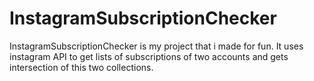 # InstagramSubscriptionChecker
InstagramSubscriptionChecker is my project that i made for fun. It uses instagram API to get lists of subscriptions of two accounts and gets intersection of this two collections.
